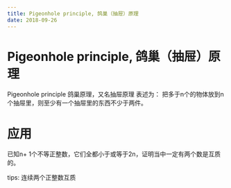 ```yaml
---
title: Pigeonhole principle, 鸽巢（抽屉）原理
date: 2018-09-26
---
```

# Pigeonhole principle, 鸽巢（抽屉）原理

Pigeonhole principle 鸽巢原理，又名抽屉原理 表述为：
把多于n个的物体放到n个抽屉里，则至少有一个抽屉里的东西不少于两件。

# 应用
已知n+ 1个不等正整数，它们全都小于或等于2n，证明当中一定有两个数是互质的。

tips: 连续两个正整数互质